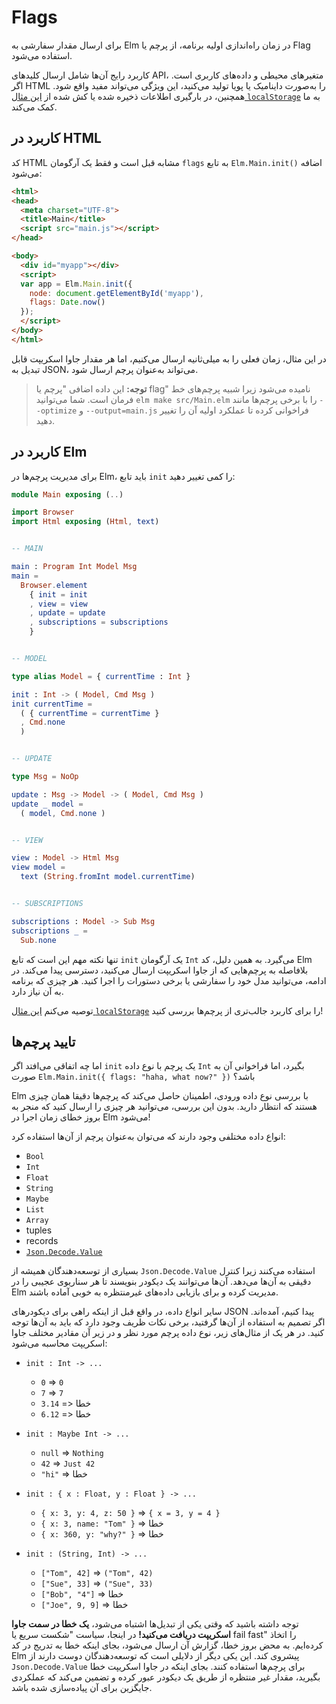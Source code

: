 # Flags

برای ارسال مقدار سفارشی به Elm در زمان راه‌اندازی اولیه برنامه، از پرچم یا Flag استفاده می‌شود.

کاربرد رایج آن‌ها شامل ارسال کلیدهای API، متغیرهای محیطی و داده‌های کاربری است. اگر HTML را به‌صورت داینامیک یا پویا تولید می‌کنید، این ویژگی می‌تواند مفید واقع شود. همچنین، در بارگیری اطلاعات ذخیره شده یا کش شده از [این مثال `localStorage`](https://github.com/elm-community/js-integration-examples/tree/master/localStorage) به ما کمک می‌کند.

## کاربرد در HTML
کد HTML مشابه قبل است و فقط یک آرگومان `flags` به تابع `Elm.Main.init()` اضافه می‌شود:

```html
<html>
<head>
  <meta charset="UTF-8">
  <title>Main</title>
  <script src="main.js"></script>
</head>

<body>
  <div id="myapp"></div>
  <script>
  var app = Elm.Main.init({
    node: document.getElementById('myapp'),
    flags: Date.now()
  });
  </script>
</body>
</html>
```

در این مثال، زمان فعلی را به میلی‌ثانیه ارسال می‌کنیم، اما هر مقدار جاوا اسکریپت قابل تبدیل به JSON، می‌تواند به‌عنوان پرچم ارسال شود.

> **توجه:** این داده اضافی "پرچم یا flag" نامیده می‌شود زیرا شبیه پرچم‌های خط فرمان است. شما می‌توانید `elm make src/Main.elm` را با برخی پرچم‌ها مانند `--optimize` و `--output=main.js` فراخوانی کرده تا عملکرد اولیه آن را تغییر دهید.

## کاربرد در Elm

برای مدیریت پرچم‌ها در Elm، باید تابع `init` را کمی تغییر دهید:

```elm
module Main exposing (..)

import Browser
import Html exposing (Html, text)


-- MAIN

main : Program Int Model Msg
main =
  Browser.element
    { init = init
    , view = view
    , update = update
    , subscriptions = subscriptions
    }


-- MODEL

type alias Model = { currentTime : Int }

init : Int -> ( Model, Cmd Msg )
init currentTime =
  ( { currentTime = currentTime }
  , Cmd.none
  )


-- UPDATE

type Msg = NoOp

update : Msg -> Model -> ( Model, Cmd Msg )
update _ model =
  ( model, Cmd.none )


-- VIEW

view : Model -> Html Msg
view model =
  text (String.fromInt model.currentTime)


-- SUBSCRIPTIONS

subscriptions : Model -> Sub Msg
subscriptions _ =
  Sub.none
```

تنها نکته مهم این است که تابع `init` یک آرگومان `Int` می‌گیرد. به همین دلیل، کد Elm بلافاصله به پرچم‌هایی که از جاوا اسکریپت ارسال می‌کنید، دسترسی پیدا می‌کند. در ادامه، می‌توانید مدل خود را سفارشی یا برخی دستورات را اجرا کنید. هر چیزی که برنامه به آن نیاز دارد.

توصیه می‌کنم [این مثال `localStorage`](https://github.com/elm-community/js-integration-examples/tree/master/localStorage) را برای کاربرد جالب‌تری از پرچم‌ها بررسی کنید!

## تایید پرچم‌ها

اما چه اتفاقی می‌افتد اگر `init` یک پرچم با نوع داده `Int` بگیرد، اما فراخوانی آن به صورت `Elm.Main.init({ flags: "haha, what now?" })` باشد؟

Elm با بررسی نوع داده ورودی، اطمینان حاصل می‌کند که پرچم‌ها دقیقا همان چیزی هستند که انتظار دارید. بدون این بررسی، می‌توانید هر چیزی را ارسال کنید که منجر به بروز خطای زمان اجرا در Elm می‌شود!

انواع داده‌‌ مختلفی وجود دارند که می‌توان به‌عنوان پرچم از آن‌ها استفاده کرد:

- `Bool`
- `Int`
- `Float`
- `String`
- `Maybe`
- `List`
- `Array`
- tuples
- records
- [`Json.Decode.Value`](https://package.elm-lang.org/packages/elm/json/latest/Json-Decode#Value)

بسیاری از توسعه‌دهندگان همیشه از `Json.Decode.Value` استفاده می‌کنند زیرا کنترل دقیقی به آن‌ها می‌دهد. آن‌ها می‌توانند یک دیکودر بنویسند تا هر سناریوی عجیبی را در Elm مدیریت کرده و برای بازیابی داده‌های غیرمنتظره به خوبی آماده باشند.

سایر انواع داده، در واقع قبل از اینکه راهی برای دیکودرهای JSON پیدا کنیم، آمده‌اند. اگر تصمیم به استفاده از آن‌ها گرفتید، برخی نکات ظریف وجود دارد که باید به آن‌ها توجه کنید. در هر یک از مثال‌های زیر، نوع داده پرچم مورد نظر و در زیر آن مقادیر مختلف جاوا اسکریپت محاسبه می‌شود:

- `init : Int -> ...`
  - `0` => `0`
  - `7` => `7`
  - `3.14` => خطا
  - `6.12` => خطا

- `init : Maybe Int -> ...`
  - `null` => `Nothing`
  - `42` => `Just 42`
  - `"hi"` => خطا

- `init : { x : Float, y : Float } -> ...`
  - `{ x: 3, y: 4, z: 50 }` => `{ x = 3, y = 4 }`
  - `{ x: 3, name: "Tom" }` => خطا
  - `{ x: 360, y: "why?" }` => خطا

- `init : (String, Int) -> ...`
  - `["Tom", 42]` => `("Tom", 42)`
  - `["Sue", 33]` => `("Sue", 33)`
  - `["Bob", "4"]` => خطا
  - `["Joe", 9, 9]` => خطا

توجه داشته باشید که وقتی یکی از تبدیل‌ها اشتباه می‌شود، **یک خطا در سمت جاوا اسکریپت دریافت می‌کنید!** در اینجا، سیاست "شکست سریع یا fail fast" را اتخاذ کرده‌ایم. به محض بروز خطا، گزارش آن ارسال می‌شود، بجای اینکه خطا به تدریج در کد Elm پیشروی کند. این یکی دیگر از دلایلی است که توسعه‌دهندگان دوست دارند از `Json.Decode.Value` برای پرچم‌ها استفاده کنند. بجای اینکه در جاوا اسکریپت خطا بگیرید، مقدار غیر منتظره از طریق یک دیکودر عبور کرده و تضمین می‌کند که عملکردی جایگزین برای آن پیاده‌سازی شده باشد.